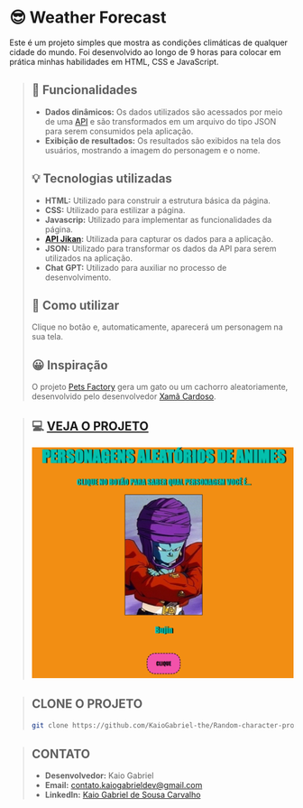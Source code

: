 # 😎 Weather Forecast
Este é um projeto simples que mostra as condições climáticas de qualquer cidade do mundo. Foi desenvolvido ao longo de 9 horas para colocar em prática minhas habilidades em HTML, CSS e JavaScript.

> ## 🤖 Funcionalidades
> * **Dados dinâmicos:** Os dados utilizados são acessados por meio de uma [API](https://jikan.moe/) e são transformados em um arquivo do tipo JSON para serem consumidos pela aplicação.
> * **Exibição de resultados:** Os resultados são exibidos na tela dos usuários, mostrando a imagem do personagem e o nome.
> ## 💡 Tecnologias utilizadas
> * **HTML:** Utilizado para construir a estrutura básica da página.
> * **CSS:** Utilizado para estilizar a página.
> * **Javascrip:** Utilizado para implementar as funcionalidades da página.
> * **[API Jikan](https://jikan.moe/):** Utilizada para capturar os dados para a aplicação.
> * **JSON:** Utilizado para transformar os dados da API para serem utilizados na aplicação.
> * **Chat GPT:** Utilizado para auxiliar no processo de desenvolvimento.
> ## 🔦 Como utilizar
> Clique no botão e, automaticamente, aparecerá um personagem na sua tela.
> ## 😀 Inspiração
> O projeto [Pets Factory](https://github.com/Xamacardoso/pets-factory.git) gera um gato ou um cachorro aleatoriamente, desenvolvido pelo desenvolvedor [Xamã Cardoso](https://github.com/Xamacardoso).

> ## 💻 [VEJA O PROJETO](https://random-character-project.vercel.app/)
> <img src="https://github.com/KaioGabriel-the/Random-character-project/blob/341956b6c0e0a1a9a650d6fefe57261f50fd243f/imagemsite.png">

> ## CLONE O PROJETO
> ``` bash
> git clone https://github.com/KaioGabriel-the/Random-character-project.git

>## CONTATO
> * **Desenvolvedor:** Kaio Gabriel
> * **Email:** [contato.kaiogabrieldev@gmail.com](contato.kaiogabrieldev@gmail.com)
> * **Linkedln:** [Kaio Gabriel de Sousa Carvalho](https://www.linkedin.com/in/kaio-gabriel-de-sousa-carvalho-baa05b313/)

